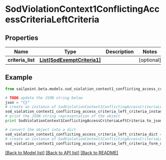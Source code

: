 # SodViolationContext1ConflictingAccessCriteriaLeftCriteria


## Properties
Name | Type | Description | Notes
------------ | ------------- | ------------- | -------------
**criteria_list** | [**List[SodExemptCriteria1]**](SodExemptCriteria1.md) |  | [optional] 

## Example

```python
from sailpoint.beta.models.sod_violation_context1_conflicting_access_criteria_left_criteria import SodViolationContext1ConflictingAccessCriteriaLeftCriteria

# TODO update the JSON string below
json = "{}"
# create an instance of SodViolationContext1ConflictingAccessCriteriaLeftCriteria from a JSON string
sod_violation_context1_conflicting_access_criteria_left_criteria_instance = SodViolationContext1ConflictingAccessCriteriaLeftCriteria.from_json(json)
# print the JSON string representation of the object
print SodViolationContext1ConflictingAccessCriteriaLeftCriteria.to_json()

# convert the object into a dict
sod_violation_context1_conflicting_access_criteria_left_criteria_dict = sod_violation_context1_conflicting_access_criteria_left_criteria_instance.to_dict()
# create an instance of SodViolationContext1ConflictingAccessCriteriaLeftCriteria from a dict
sod_violation_context1_conflicting_access_criteria_left_criteria_form_dict = sod_violation_context1_conflicting_access_criteria_left_criteria.from_dict(sod_violation_context1_conflicting_access_criteria_left_criteria_dict)
```
[[Back to Model list]](../README.md#documentation-for-models) [[Back to API list]](../README.md#documentation-for-api-endpoints) [[Back to README]](../README.md)


